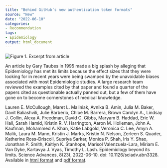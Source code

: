 ```yaml
---
title: "Behind GitHub’s new authentication token formats"
source: "New"
date: "2022-06-10"
categories:
- Recommendation
tags:
- Epidemiology
output: html_document
---
```


![Figure 1. Excerpt from article](http://www.pmean.com/new-images/22/beyond-its-limits-01.png)

<div class="notes">

An article by Gary Taubes in 1995 made a big splash by alleging that Epidemiology has met its limits because the effect sizes that they were looking for in recent years were being swamped by the unavoidable biases associated with most Epidemiologic studies. A large research team reviewed the examples cited by that paper and found a quarter of the papers cited as questionable actually panned out, but a few of them have gone on to become cornerstones of medical knowledge.

Lauren E. McCullough, Maret L. Maliniak, Avnika B. Amin, Julia M. Baker, Davit Baliashvili, Julie Barberio, Chloe M. Barrera, Brown Carolyn A., Lindsay J. Collin, Alexa A. Freedman, David C. Gibbs, Maryam B. Haddad, Eric W. Hall, Sarah Hamid, Kristin R. V. Harrington, Aaron M. Holleman, John A. Kaufman, Mohammed A. Khan, Katie Labgold, Veronica C. Lee, Amyn A. Malik, Laura M. Mann, Kristin J. Marks, Kristin N. Nelson, Zerleen S. Quader, Katherine Ross-Driscoll, Supriya Sarkar, Monica P. Shah, Iris Y. Shao, Jonathan P. Smith, Kaitlyn K. Stanhope, Marisol Valenzuela-Lara, Miriam E. Van Dyke, Kartavya J. Vyas, Timothy L. Lash. Epidemiology beyond its limits. Science Advances, 8(23), 2022-06-10. doi: 10.1126/sciadv.abn3328. Available in [html format][mcc1] and [pdf format][mcc2].

[mcc1]: https://www.science.org/doi/10.1126/sciadv.abn3328
[mcc2]: https://www.science.org/doi/epdf/10.1126/sciadv.abn3328

</div>